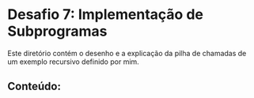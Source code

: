 # Desafio 7: Implementação de Subprogramas

Este diretório contém o desenho e a explicação da pilha de chamadas de um exemplo recursivo definido por mim.

## Conteúdo:
